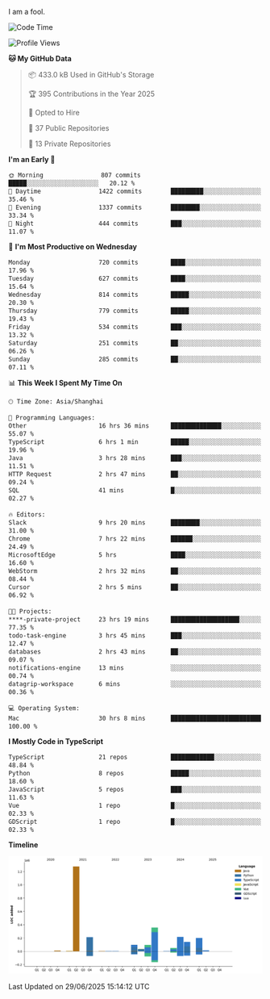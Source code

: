 I am a fool.

<!--START_SECTION:waka-->
![Code Time](http://img.shields.io/badge/Code%20Time-3%2C227%20hrs%2039%20mins-blue)

![Profile Views](http://img.shields.io/badge/Profile%20Views-0-blue)

**🐱 My GitHub Data** 

> 📦 433.0 kB Used in GitHub's Storage 
 > 
> 🏆 395 Contributions in the Year 2025
 > 
> 💼 Opted to Hire
 > 
> 📜 37 Public Repositories 
 > 
> 🔑 13 Private Repositories 
 > 
**I'm an Early 🐤** 

```text
🌞 Morning                807 commits         █████░░░░░░░░░░░░░░░░░░░░   20.12 % 
🌆 Daytime                1422 commits        █████████░░░░░░░░░░░░░░░░   35.46 % 
🌃 Evening                1337 commits        ████████░░░░░░░░░░░░░░░░░   33.34 % 
🌙 Night                  444 commits         ███░░░░░░░░░░░░░░░░░░░░░░   11.07 % 
```
📅 **I'm Most Productive on Wednesday** 

```text
Monday                   720 commits         ████░░░░░░░░░░░░░░░░░░░░░   17.96 % 
Tuesday                  627 commits         ████░░░░░░░░░░░░░░░░░░░░░   15.64 % 
Wednesday                814 commits         █████░░░░░░░░░░░░░░░░░░░░   20.30 % 
Thursday                 779 commits         █████░░░░░░░░░░░░░░░░░░░░   19.43 % 
Friday                   534 commits         ███░░░░░░░░░░░░░░░░░░░░░░   13.32 % 
Saturday                 251 commits         ██░░░░░░░░░░░░░░░░░░░░░░░   06.26 % 
Sunday                   285 commits         ██░░░░░░░░░░░░░░░░░░░░░░░   07.11 % 
```


📊 **This Week I Spent My Time On** 

```text
🕑︎ Time Zone: Asia/Shanghai

💬 Programming Languages: 
Other                    16 hrs 36 mins      ██████████████░░░░░░░░░░░   55.07 % 
TypeScript               6 hrs 1 min         █████░░░░░░░░░░░░░░░░░░░░   19.96 % 
Java                     3 hrs 28 mins       ███░░░░░░░░░░░░░░░░░░░░░░   11.51 % 
HTTP Request             2 hrs 47 mins       ██░░░░░░░░░░░░░░░░░░░░░░░   09.24 % 
SQL                      41 mins             █░░░░░░░░░░░░░░░░░░░░░░░░   02.27 % 

🔥 Editors: 
Slack                    9 hrs 20 mins       ████████░░░░░░░░░░░░░░░░░   31.00 % 
Chrome                   7 hrs 22 mins       ██████░░░░░░░░░░░░░░░░░░░   24.49 % 
MicrosoftEdge            5 hrs               ████░░░░░░░░░░░░░░░░░░░░░   16.60 % 
WebStorm                 2 hrs 32 mins       ██░░░░░░░░░░░░░░░░░░░░░░░   08.44 % 
Cursor                   2 hrs 5 mins        ██░░░░░░░░░░░░░░░░░░░░░░░   06.92 % 

🐱‍💻 Projects: 
****-private-project     23 hrs 19 mins      ███████████████████░░░░░░   77.35 % 
todo-task-engine         3 hrs 45 mins       ███░░░░░░░░░░░░░░░░░░░░░░   12.47 % 
databases                2 hrs 43 mins       ██░░░░░░░░░░░░░░░░░░░░░░░   09.07 % 
notifications-engine     13 mins             ░░░░░░░░░░░░░░░░░░░░░░░░░   00.74 % 
datagrip-workspace       6 mins              ░░░░░░░░░░░░░░░░░░░░░░░░░   00.36 % 

💻 Operating System: 
Mac                      30 hrs 8 mins       █████████████████████████   100.00 % 
```

**I Mostly Code in TypeScript** 

```text
TypeScript               21 repos            ████████████░░░░░░░░░░░░░   48.84 % 
Python                   8 repos             █████░░░░░░░░░░░░░░░░░░░░   18.60 % 
JavaScript               5 repos             ███░░░░░░░░░░░░░░░░░░░░░░   11.63 % 
Vue                      1 repo              █░░░░░░░░░░░░░░░░░░░░░░░░   02.33 % 
GDScript                 1 repo              █░░░░░░░░░░░░░░░░░░░░░░░░   02.33 % 
```



**Timeline**

![Lines of Code chart](https://raw.githubusercontent.com/VeejaLiu/VeejaLiu/master/assets/bar_graph.png)


 Last Updated on 29/06/2025 15:14:12 UTC
<!--END_SECTION:waka-->
